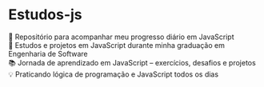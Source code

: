 # Estudos-js
📘 Repositório para acompanhar meu progresso diário em JavaScript  
🚀 Estudos e projetos em JavaScript durante minha graduação em Engenharia de Software  
📚 Jornada de aprendizado em JavaScript – exercícios, desafios e projetos  
💡 Praticando lógica de programação e JavaScript todos os dias  
